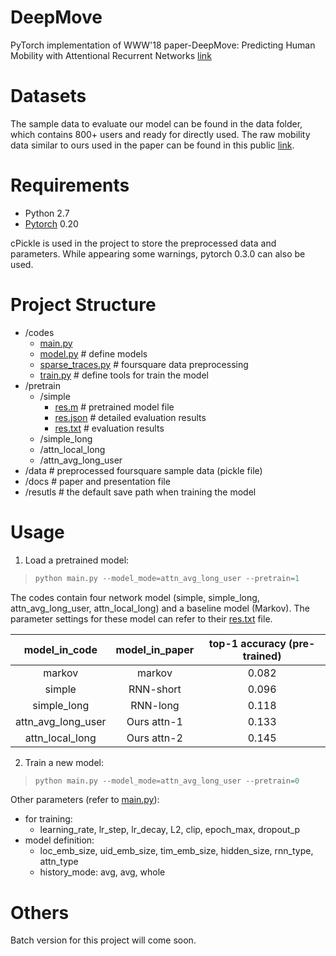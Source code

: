 # DeepMove
PyTorch implementation of WWW'18  paper-DeepMove: Predicting Human Mobility with Attentional Recurrent Networks [link](https://dl.acm.org/citation.cfm?id=3178876.3186058)

# Datasets
The sample data to evaluate our model can be found in the data folder, which contains 800+ users and ready for directly used. The raw mobility data similar to ours used in the paper can be found in this public [link](https://sites.google.com/site/yangdingqi/home/foursquare-dataset).

# Requirements
- Python 2.7
- [Pytorch](https://pytorch.org/previous-versions/) 0.20

cPickle is used in the project to store the preprocessed data and parameters. While appearing some warnings, pytorch 0.3.0 can also be used.

# Project Structure
- /codes
    - [main.py](https://github.com/vonfeng/DeepMove/blob/master/codes/main.py)
    - [model.py](https://github.com/vonfeng/DeepMove/blob/master/codes/model.py) # define models
    - [sparse_traces.py](https://github.com/vonfeng/DeepMove/blob/master/codes/sparse_traces.py) # foursquare data preprocessing 
    - [train.py](https://github.com/vonfeng/DeepMove/blob/master/codes/train.py) # define tools for train the model
- /pretrain
    - /simple
        - [res.m](https://github.com/vonfeng/DeepMove/blob/master/pretrain/simple/res.m) # pretrained model file
        - [res.json](https://github.com/vonfeng/DeepMove/blob/master/pretrain/simple/res.json) # detailed evaluation results
        - [res.txt](https://github.com/vonfeng/DeepMove/blob/master/pretrain/simple/res.txt) # evaluation results
    - /simple_long
    - /attn_local_long
    - /attn_avg_long_user
- /data # preprocessed foursquare sample data (pickle file)
- /docs # paper and presentation file
- /resutls # the default save path when training the model

# Usage
1. Load a pretrained model:
> ```python
> python main.py --model_mode=attn_avg_long_user --pretrain=1
> ```

The codes contain four network model (simple, simple_long, attn_avg_long_user, attn_local_long) and a baseline model (Markov). The parameter settings for these model can refer to their [res.txt](https://github.com/vonfeng/DeepMove/blob/master/pretrain/simple/res.txt) file.

|model_in_code | model_in_paper | top-1 accuracy (pre-trained)|
:---: |:---:|:---:
|markov | markov | 0.082|
|simple | RNN-short | 0.096|
|simple_long | RNN-long | 0.118|
|attn_avg_long_user | Ours attn-1 | 0.133|
|attn_local_long | Ours attn-2 | 0.145|

2. Train a new model:
> ```python
> python main.py --model_mode=attn_avg_long_user --pretrain=0
> ```

Other parameters (refer to [main.py](https://github.com/vonfeng/DeepMove/blob/master/codes/main.py)):
- for training: 
    - learning_rate, lr_step, lr_decay, L2, clip, epoch_max, dropout_p
- model definition: 
    - loc_emb_size, uid_emb_size, tim_emb_size, hidden_size, rnn_type, attn_type
    - history_mode: avg, avg, whole

# Others
Batch version for this project will come soon.